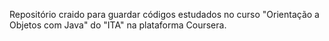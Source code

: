 Repositório craido para guardar códigos estudados no curso "Orientação a Objetos com Java" do "ITA" na plataforma Coursera.
